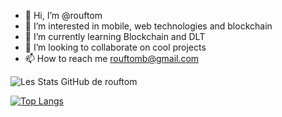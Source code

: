 - 👋 Hi, I’m @rouftom
- 👀 I’m interested in mobile, web technologies and blockchain
- 🌱 I’m currently learning Blockchain and DLT
- 💞️ I’m looking to collaborate on cool projects
- 📫 How to reach me rouftomb@gmail.com

![Les Stats GitHub de rouftom](https://github-readme-stats.vercel.app/api?username=rouftom&show_icons=true&theme=dark)


[![Top Langs](https://github-readme-stats.vercel.app/api/top-langs/?username=rouftom&layout=compact)](https://github.com/anuraghazra/github-readme-stats)

<!---
rouftom/rouftom is a ✨ special ✨ repository because its `README.md` (this file) appears on your GitHub profile.
You can click the Preview link to take a look at your changes.
--->
